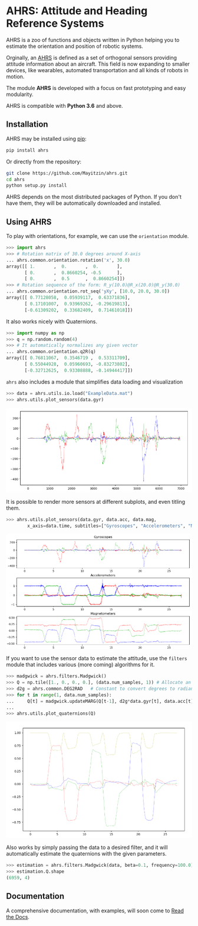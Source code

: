 # AHRS: Attitude and Heading Reference Systems

AHRS is a zoo of functions and objects written in Python helping you to estimate the orientation and position of robotic systems.

Orginally, an [AHRS](https://en.wikipedia.org/wiki/Attitude_and_heading_reference_system) is defined as a set of orthogonal sensors providing attitude information about an aircraft. This field is now expanding to smaller devices, like wearables, automated transportation and all kinds of robots in motion.

The module __AHRS__ is developed with a focus on fast prototyping and easy modularity.

AHRS is compatible with __Python 3.6__ and above.

## Installation

AHRS may be installed using [pip](https://pip.pypa.io):

```sh
pip install ahrs
```

Or directly from the repository:

```sh
git clone https://github.com/Mayitzin/ahrs.git
cd ahrs
python setup.py install
```

AHRS depends on the most distributed packages of Python. If you don't have them, they will be automatically downloaded and installed.

## Using AHRS

To play with orientations, for example, we can use the `orientation` module.

```py
>>> import ahrs
>>> # Rotation matrix of 30.0 degrees around X-axis
... ahrs.common.orientation.rotation('x', 30.0)
array([[ 1.       ,  0.       ,  0.       ],
       [ 0.       ,  0.8660254, -0.5      ],
       [ 0.       ,  0.5      ,  0.8660254]])
>>> # Rotation sequence of the form: R_y(10.0)@R_x(20.0)@R_y(30.0)
... ahrs.common.orientation.rot_seq('yXy', [10.0, 20.0, 30.0])
array([[ 0.77128058,  0.05939117,  0.63371836],
       [ 0.17101007,  0.93969262, -0.29619813],
       [-0.61309202,  0.33682409,  0.71461018]])
```

It also works nicely with Quaternions.

```py
>>> import numpy as np
>>> q = np.random.random(4)
>>> # It automatically normalizes any given vector
... ahrs.common.orientation.q2R(q)
array([[ 0.76811067,  0.3546719 ,  0.53311709],
       [ 0.55044928,  0.05960693, -0.83273802],
       [-0.32712625,  0.93308888, -0.14944417]])
```

`ahrs` also includes a module that simplifies data loading and visualization

```py
>>> data = ahrs.utils.io.load("ExampleData.mat")
>>> ahrs.utils.plot_sensors(data.gyr)
```

![Simple Sensor Plotting](plot_sensors_simple_screenshot.png)

It is possible to render more sensors at different subplots, and even titling them.

```py
>>> ahrs.utils.plot_sensors(data.gyr, data.acc, data.mag,
        x_axis=data.time, subtitles=["Gyroscopes", "Accelerometers", "Magnetometers"])
```

![Full Sensor Plotting](plot_sensors_screenshot.png)

If you want to use the sensor data to estimate the attitude, use the `filters` module that includes various (more coming) algorithms for it.

```py
>>> madgwick = ahrs.filters.Madgwick()
>>> Q = np.tile([1., 0., 0., 0.], (data.num_samples, 1)) # Allocate an array for all quaternions
>>> d2g = ahrs.common.DEG2RAD   # Constant to convert degrees to radians
>>> for t in range(1, data.num_samples):
...     Q[t] = madgwick.updateMARG(Q[t-1], d2g*data.gyr[t], data.acc[t], data.mag[t])
...
>>> ahrs.utils.plot_quaternions(Q)
```

![Quaternion Plotting](plot_quaternions_screenshot.png)

Also works by simply passing the data to a desired filter, and it will automatically estimate the quaternions with the given parameters.

```py
>>> estimation = ahrs.filters.Madgwick(data, beta=0.1, frequency=100.0)
>>> estimation.Q.shape
(6959, 4)
```


## Documentation

A comprehensive documentation, with examples, will soon come to [Read the Docs](https://docs.readthedocs.io/).

